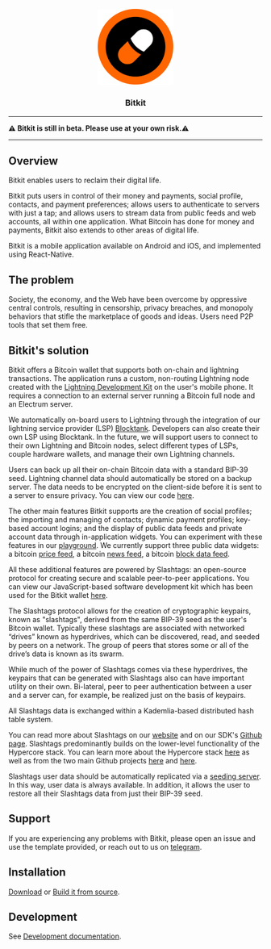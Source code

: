 <p align="center">
  <a href="https://github.com/synonymdev/bitkit" title="Bitkit">
    <img alt="bitkit" src="./src/assets/bitkit_logo_readme.png" width="150"></img>
  </a>
</p>

<h3 align="center">Bitkit</h3>

---

**⚠️ Bitkit is still in beta. Please use at your own risk.⚠️**

---

## Overview

Bitkit enables users to reclaim their digital life.

Bitkit puts users in control of their money and payments, social profile, contacts, and payment preferences; allows users to authenticate to servers with just a tap; and allows users to stream data from public feeds and web accounts, all within one application. What Bitcoin has done for money and payments, Bitkit also extends to other areas of digital life.

Bitkit is a mobile application available on Android and iOS, and implemented using React-Native.

## The problem

Society, the economy, and the Web have been overcome by oppressive central controls, resulting in censorship, privacy breaches, and monopoly behaviors that stifle the marketplace of goods and ideas. Users need P2P tools that set them free.

## Bitkit's solution

Bitkit offers a Bitcoin wallet that supports both on-chain and lightning transactions. The application runs a custom, non-routing Lightning node created with the [Lightning Development Kit](https://github.com/lightningdevkit) on the user's mobile phone. It requires a connection to an external server running a Bitcoin full node and an Electrum server.

We automatically on-board users to Lightning through the integration of our lightning service provider (LSP) [Blocktank](https://github.com/synonymdev/blocktank-client). Developers can also create their own LSP using Blocktank. In the future, we will support users to connect to their own Lightning and Bitcoin nodes, select different types of LSPs, couple hardware wallets, and manage their own Lightning channels.

Users can back up all their on-chain Bitcoin data with a standard BIP-39 seed. Lightning channel data should automatically be stored on a backup server. The data needs to be encrypted on the client-side before it is sent to a server to ensure privacy. You can view our code [here](https://github.com/synonymdev/bitkit-backup-client).

The other main features Bitkit supports are the creation of social profiles; the importing and managing of contacts; dynamic payment profiles; key-based account logins; and the display of public data feeds and private account data through in-application widgets. You can experiment with these features in our [playground](https://synonym.to/products/slashtags#playground). We currently support three public data widgets: a bitcoin [price feed](https://github.com/synonymdev/slashtags-widget-price-feed), a bitcoin [news feed](https://github.com/synonymdev/slashtags-widget-news-feed), a bitcoin [block data feed](https://github.com/synonymdev/slashtags-widget-bitcoin-feed).

All these additional features are powered by Slashtags: an open-source protocol for creating secure and scalable peer-to-peer applications. You can view our JavaScript-based software development kit which has been used for the Bitkit wallet [here](https://github.com/synonymdev/slashtags).

The Slashtags protocol allows for the creation of cryptographic keypairs, known as "slashtags", derived from the same BIP-39 seed as the user's Bitcoin wallet. Typically these slashtags are associated with networked “drives” known as hyperdrives, which can be discovered, read, and seeded by peers on a network. The group of peers that stores some or all of the drive’s data is known as its swarm.

While much of the power of Slashtags comes via these hyperdrives, the keypairs that can be generated with Slashtags also can have important utility on their own. Bi-lateral, peer to peer authentication between a user and a server can, for example, be realized just on the basis of keypairs.

All Slashtags data is exchanged within a Kademlia-based distributed hash table system.

You can read more about Slashtags on our [website](https://synonym.to/products/slashtags) and on our SDK's [Github page](https://github.com/synonymdev/slashtags). Slashtags predominantly builds on the lower-level functionality of the Hypercore stack. You can learn more about the Hypercore stack [here](https://hypercore-protocol.org/) as well as from the two main Github projects [here](https://github.com/hypercore-protocol) and [here](https://github.com/hyperswarm).

Slashtags user data should be automatically replicated via a [seeding server](https://github.com/synonymdev/slashtag-seeding-server). In this way, user data is always available. In addition, it allows the user to restore all their Slashtags data from just their BIP-39 seed.

## Support

If you are experiencing any problems with Bitkit, please open an issue and use the template provided, or reach out to us on [telegram](https://t.me/bitkitchat).

## Installation

[Download](https://github.com/synonymdev/bitkit/releases) or [Build it from source](./BUILD.md).

## Development

See [Development documentation](./DEVELOPMENT.md).
